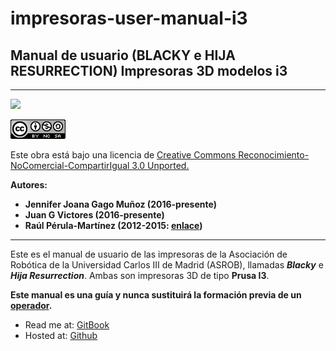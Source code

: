 # impresoras-user-manual-i3

## **Manual de usuario  (BLACKY e HIJA RESURRECTION)  Impresoras 3D modelos i3**



---

![](https://avatars1.githubusercontent.com/u/6586261?v=3&s=200)


![](cc.png)

Este obra está bajo una licencia de [Creative Commons Reconocimiento-NoComercial-CompartirIgual 3.0 Unported.
](http://creativecommons.org/licenses/by-nc-sa/3.0/deed.es_ES)

**Autores:** 
* **Jennifer Joana Gago Muñoz (2016-presente)**
* **Juan G Victores (2016-presente)**
* **Raúl Pérula-Martínez (2012-2015: [enlace](https://docs.google.com/document/d/1b7sLQl3vPjp7CNvayk5mEjHVgoPj9QuWfPiRglXKoq4/pub))**



---


Este es el manual de usuario de las impresoras de la Asociación de Robótica de la Universidad Carlos III de Madrid (ASROB), llamadas ***Blacky*** e ***Hija Resurrection***. Ambas son impresoras 3D de tipo **Prusa I3**.




**Este manual es una guía y nunca sustituirá la formación previa de un [operador](http://asrob.uc3m.es/printers/operators.html).**

* Read me at: [GitBook](https://www.gitbook.com/book/asrob-uc3m/impresoras-user-manual-i3/details)
* Hosted at: [Github](https://github.com/asrob-uc3m/impresoras-user-manual-i3)
